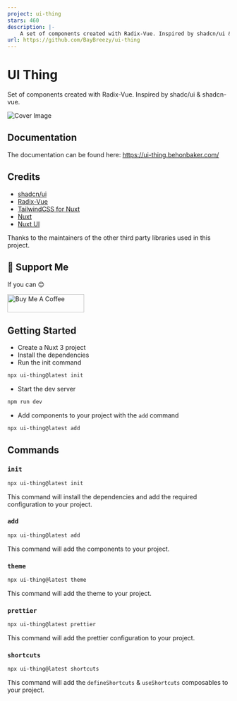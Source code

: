 ```yaml
---
project: ui-thing
stars: 460
description: |-
    A set of components created with Radix-Vue. Inspired by shadcn/ui & shadcn-vue.
url: https://github.com/BayBreezy/ui-thing
---
```


# UI Thing

Set of components created with Radix-Vue. Inspired by shadc/ui & shadcn-vue.

![Cover Image](/public/cover.png)

## Documentation

The documentation can be found here: https://ui-thing.behonbaker.com/

## Credits

- [shadcn/ui](https://ui.shadcn.com/)
- [Radix-Vue](https://www.radix-vue.com/)
- [TailwindCSS for Nuxt](https://tailwindcss.nuxtjs.org/)
- [Nuxt](https://nuxt.com/)
- [Nuxt UI](https://ui.nuxt.com/getting-started)

Thanks to the maintainers of the other third party libraries used in this project.

## 💸 Support Me

If you can 😊

<a href="https://buymeacoffee.com/llehXIrI8g" target="_blank"><img src="https://www.buymeacoffee.com/assets/img/custom_images/orange_img.png" alt="Buy Me A Coffee" style="height: 41px !important;width: 174px !important" ></a>

## Getting Started

- Create a Nuxt 3 project
- Install the dependencies
- Run the init command

```bash
npx ui-thing@latest init
```

- Start the dev server

```bash
npm run dev
```

- Add components to your project with the `add` command

```bash
npx ui-thing@latest add
```

## Commands

### `init`

```bash
npx ui-thing@latest init
```

This command will install the dependencies and add the required configuration to your project.

### `add`

```bash
npx ui-thing@latest add
```

This command will add the components to your project.

### `theme`

```bash
npx ui-thing@latest theme
```

This command will add the theme to your project.

### `prettier`

```bash
npx ui-thing@latest prettier
```

This command will add the prettier configuration to your project.

### `shortcuts`

```bash
npx ui-thing@latest shortcuts
```

This command will add the `defineShortcuts` & `useShortcuts` composables to your project.

